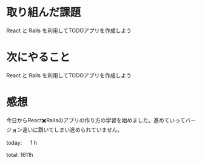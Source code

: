 # 取り組んだ課題
React と Rails を利用してTODOアプリを作成しよう

# 次にやること
React と Rails を利用してTODOアプリを作成しよう

# 感想
今日からReact✖️Railsのアプリの作り方の学習を始めました。進めていってバージョン違いに躓いてしまい進められていません。

today: 　 1 h

total: 1611h

